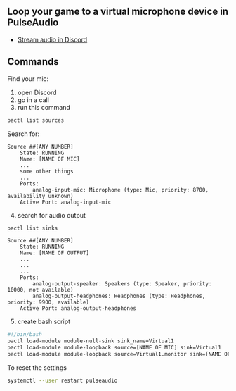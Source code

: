 
## Loop your game to a virtual microphone device in PulseAudio

- [Stream audio in Discord](https://www.reddit.com/r/discordapp/comments/f22vz6/guide_how_to_stream_audio_to_discord_on_linux/)

## Commands

Find your mic:
1. open Discord
2. go in a call
3. run this command
```bash
pactl list sources
```
Search for:
```
Source ##[ANY NUMBER]
	State: RUNNING
    Name: [NAME OF MIC]
    ...
    some other things
    ...
    Ports:
		analog-input-mic: Microphone (type: Mic, priority: 8700, availability unknown)
	Active Port: analog-input-mic
```
4. search for audio output
```bash
pactl list sinks
```
```
Source ##[ANY NUMBER]
	State: RUNNING
    Name: [NAME OF OUTPUT]
    ...
    ...
    ...
    Ports:
		analog-output-speaker: Speakers (type: Speaker, priority: 10000, not available)
		analog-output-headphones: Headphones (type: Headphones, priority: 9900, available)
	Active Port: analog-output-headphones
```
5. create bash script
```bash
#!/bin/bash
pactl load-module module-null-sink sink_name=Virtual1
pactl load-module module-loopback source=[NAME OF MIC] sink=Virtual1
pactl load-module module-loopback source=Virtual1.monitor sink=[NAME OF OUTPUT]
```
To reset the settings
```bash
systemctl --user restart pulseaudio
```